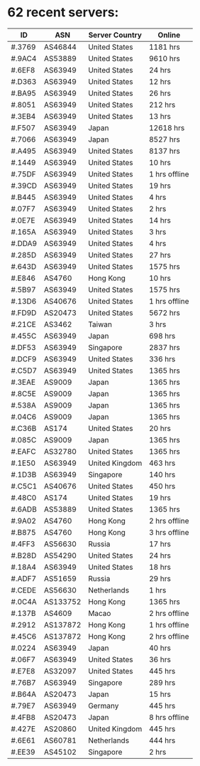 # 62 recent servers:

| ID | ASN | Server Country | Online |
| ------ | ------ | ------ | ------ |
| #.3769 | AS46844 | United States | 1181 hrs |
| #.9AC4 | AS53889 | United States | 9610 hrs |
| #.6EF8 | AS63949 | United States | 24 hrs |
| #.D363 | AS63949 | United States | 12 hrs |
| #.BA95 | AS63949 | United States | 26 hrs |
| #.8051 | AS63949 | United States | 212 hrs |
| #.3EB4 | AS63949 | United States | 13 hrs |
| #.F507 | AS63949 | Japan | 12618 hrs |
| #.7066 | AS63949 | Japan | 8527 hrs |
| #.A495 | AS63949 | United States | 8137 hrs |
| #.1449 | AS63949 | United States | 10 hrs |
| #.75DF | AS63949 | United States | 1 hrs offline |
| #.39CD | AS63949 | United States | 19 hrs |
| #.B445 | AS63949 | United States | 4 hrs |
| #.07F7 | AS63949 | United States | 2 hrs |
| #.0E7E | AS63949 | United States | 14 hrs |
| #.165A | AS63949 | United States | 3 hrs |
| #.DDA9 | AS63949 | United States | 4 hrs |
| #.285D | AS63949 | United States | 27 hrs |
| #.643D | AS63949 | United States | 1575 hrs |
| #.E846 | AS4760 | Hong Kong | 10 hrs |
| #.5B97 | AS63949 | United States | 1575 hrs |
| #.13D6 | AS40676 | United States | 1 hrs offline |
| #.FD9D | AS20473 | United States | 5672 hrs |
| #.21CE | AS3462 | Taiwan | 3 hrs |
| #.455C | AS63949 | Japan | 698 hrs |
| #.DF53 | AS63949 | Singapore | 2837 hrs |
| #.DCF9 | AS63949 | United States | 336 hrs |
| #.C5D7 | AS63949 | United States | 1365 hrs |
| #.3EAE | AS9009 | Japan | 1365 hrs |
| #.8C5E | AS9009 | Japan | 1365 hrs |
| #.538A | AS9009 | Japan | 1365 hrs |
| #.04C6 | AS9009 | Japan | 1365 hrs |
| #.C36B | AS174 | United States | 20 hrs |
| #.085C | AS9009 | Japan | 1365 hrs |
| #.EAFC | AS32780 | United States | 1365 hrs |
| #.1E50 | AS63949 | United Kingdom | 463 hrs |
| #.1D3B | AS63949 | Singapore | 140 hrs |
| #.C5C1 | AS40676 | United States | 450 hrs |
| #.48C0 | AS174 | United States | 19 hrs |
| #.6ADB | AS53889 | United States | 1365 hrs |
| #.9A02 | AS4760 | Hong Kong | 2 hrs offline |
| #.B875 | AS4760 | Hong Kong | 3 hrs offline |
| #.4FF3 | AS56630 | Russia | 17 hrs |
| #.B28D | AS54290 | United States | 24 hrs |
| #.18A4 | AS63949 | United States | 18 hrs |
| #.ADF7 | AS51659 | Russia | 29 hrs |
| #.CEDE | AS56630 | Netherlands | 1 hrs |
| #.0C4A | AS133752 | Hong Kong | 1365 hrs |
| #.137B | AS4609 | Macao | 2 hrs offline |
| #.2912 | AS137872 | Hong Kong | 1 hrs offline |
| #.45C6 | AS137872 | Hong Kong | 2 hrs offline |
| #.0224 | AS63949 | Japan | 40 hrs |
| #.06F7 | AS63949 | United States | 36 hrs |
| #.E7E8 | AS32097 | United States | 445 hrs |
| #.76B7 | AS63949 | Singapore | 289 hrs |
| #.B64A | AS20473 | Japan | 15 hrs |
| #.79E7 | AS63949 | Germany | 445 hrs |
| #.4FB8 | AS20473 | Japan | 8 hrs offline |
| #.427E | AS20860 | United Kingdom | 445 hrs |
| #.6E61 | AS60781 | Netherlands | 444 hrs |
| #.EE39 | AS45102 | Singapore | 2 hrs |

